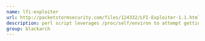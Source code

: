 ```yaml
---
name: lfi-exploiter
url: http://packetstormsecurity.com/files/124332/LFI-Exploiter-1.1.html
description: perl script leverages /proc/self/environ to attempt getting code execution out of a local file inclusion vulnerability.. URL : http://packetstormsecurity.com/files/124332/LFI-Exploiter-1.1.html Groups : blackarch blackarch-webapp blackarch-exploitation
group: blackarch
---
```

